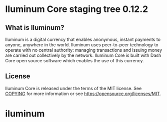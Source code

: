 Iluminum Core staging tree 0.12.2
===============================

What is Iluminum?
----------------

Iluminum is a digital currency that enables anonymous, instant
payments to anyone, anywhere in the world. Iluminum uses peer-to-peer technology
to operate with no central authority: managing transactions and issuing money
are carried out collectively by the network. Iluminum Core is built with Dash Core open
source software which enables the use of this currency.


License
-------

Iluminum Core is released under the terms of the MIT license. See [COPYING](COPYING) for more
information or see https://opensource.org/licenses/MIT.

# iluminum
